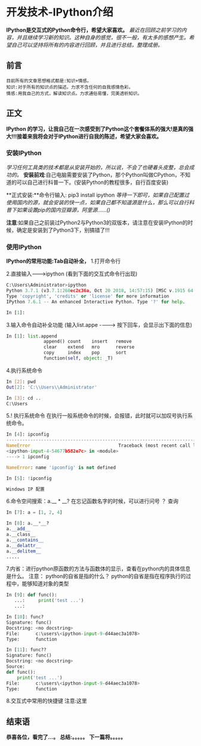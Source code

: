 # 开发技术-IPython介绍
**IPython是交互式的Python命令行，希望大家喜欢。**
*最近在回顾之前学习的内容，并且继续学习新的知识。这种自身的感觉，很不一般，有太多的感想产生。希望自己可以坚持将所有的内容进行回顾，并且进行总结，整理成册。*

## 前言
    目前所有的文章思想格式都是:知识+情感。
    知识:对于所有的知识点的描述。力求不含任何的自我感情色彩。
    情感:用我自己的方式，解读知识点。力求通俗易懂，完美透析知识。

## 正文
**IPython 的学习，让我自己在一次感受到了Python这个套餐体系的强大!是真的强大!!!接着来我将会对于IPython进行自我的陈述，希望大家会喜欢。**

### 安装IPython
*学习任何工具类的技术都是从安装开始的，所以说，不会了也硬着头皮整，总会成功的。*
**安装前戏**:自己电脑需要安装了Python，那个Python叫做CPython，不知道的可以自己进行科普一下。(安装Python的教程很多，自行百度安装)

**正式安装:**命令行输入: pip3 install ipython
*等待一下即可，如果自己配置过使用国内的源，就会安装的快一点，如果自己都不知道源是什么，那么可以自行科普下如果设置pip的国内豆瓣源，阿里源......()*

**注意**:如果自己之前装过Python2与Python3的双版本，请注意在安装IPython的时候，确定是安装到了Python3下，别搞错了!!!

### 使用IPython
**IPython的常用功能:Tab自动补全，**
1.打开命令行

2.直接输入--->ipython
(看到下面的交互式命令行出现)
```python
C:\Users\Administrator>ipython
Python 3.7.1 (v3.7.1:260ec2c36a, Oct 20 2018, 14:57:15) [MSC v.1915 64 bit (AMD64)]
Type 'copyright', 'credits' or 'license' for more information
IPython 7.6.1 -- An enhanced Interactive Python. Type '?' for help.

In [1]:
```

3.输入命令自动补全功能
(输入list.appe ----> 按下回车，会显示出下面的信息)
```python
In [1]: list.append
              append() count    insert   remove
              clear    extend   mro      reverse
              copy     index    pop      sort
              function(self, object: _T)
```

4.执行系统命令
```sh
In [2]: pwd
Out[2]: 'C:\\Users\\Administrator'

In [3]: cd ..
C:\Users
```

5.! 执行系统命令
在执行一般系统命令的时候，会报错，此时就可以加叹号执行系统命令。
```python
In [4]: ipconfig
---------------------------------------------------------------------------
NameError                                 Traceback (most recent call last)
<ipython-input-4-54677b582e7c> in <module>
----> 1 ipconfig

NameError: name 'ipconfig' is not defined

In [5]: !ipconfig

Windows IP 配置
```

6.命令空间搜索：a.__ * __?
在忘记函数名字的时候，可以进行问号 ？ 查询
```python
In [7]: a = [1, 2, 4]

In [8]: a.__*__?
a.__add__
a.__class__
a.__contains__
a.__delattr__
a.__delitem__
..... 
```

7.内省：进行python原函数的方法与函数体的显示，查看在python内的具体信息是什么。
	注意： python的自省是指的什么？
	python的自省是指在程序执行的过程中，能够知道对象的类型
```python
In [9]: def func():
   ...:     print('test ...')
   ...:

In [10]: func?
Signature: func()
Docstring: <no docstring>
File:      c:\users\<ipython-input-9-d44aec3a1078>
Type:      function

In [11]: func??
Signature: func()
Docstring: <no docstring>
Source:
def func():
    print('test ...')
File:      c:\users\<ipython-input-9-d44aec3a1078>
Type:      function
```

8.交互式中常用的快捷键
注意:这里






## 结束语
 **恭喜各位，看完了...。**
**总结:。。。。。**
**下一篇将。。。。。**








